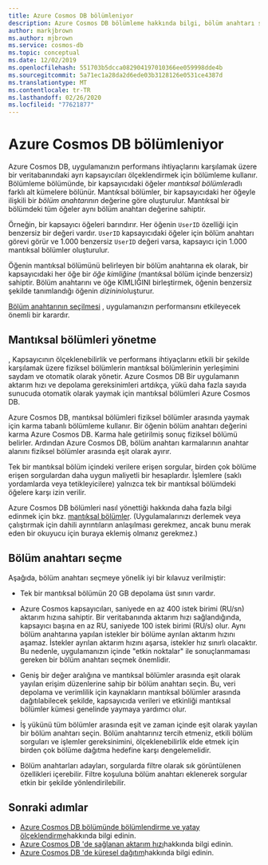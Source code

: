 ```yaml
---
title: Azure Cosmos DB bölümleniyor
description: Azure Cosmos DB bölümleme hakkında bilgi, bölüm anahtarı seçerken en iyi yöntemler ve mantıksal bölümlerin nasıl yönetileceği hakkında bilgi edinin
author: markjbrown
ms.author: mjbrown
ms.service: cosmos-db
ms.topic: conceptual
ms.date: 12/02/2019
ms.openlocfilehash: 551703b5dcca082904197010366ee059998dde4b
ms.sourcegitcommit: 5a71ec1a28da2d6ede03b3128126e0531ce4387d
ms.translationtype: MT
ms.contentlocale: tr-TR
ms.lasthandoff: 02/26/2020
ms.locfileid: "77621877"
---
```

# <a name="partitioning-in-azure-cosmos-db"></a>Azure Cosmos DB bölümleniyor

Azure Cosmos DB, uygulamanızın performans ihtiyaçlarını karşılamak üzere bir veritabanındaki ayrı kapsayıcıları ölçeklendirmek için bölümleme kullanır. Bölümleme bölümünde, bir kapsayıcıdaki öğeler *mantıksal bölümler*adlı farklı alt kümelere bölünür. Mantıksal bölümler, bir kapsayıcıdaki her öğeyle ilişkili bir *bölüm anahtarının* değerine göre oluşturulur. Mantıksal bir bölümdeki tüm öğeler aynı bölüm anahtarı değerine sahiptir.

Örneğin, bir kapsayıcı öğeleri barındırır. Her öğenin `UserID` özelliği için benzersiz bir değeri vardır. `UserID` kapsayıcıdaki öğeler için bölüm anahtarı görevi görür ve 1.000 benzersiz `UserID` değeri varsa, kapsayıcı için 1.000 mantıksal bölümler oluşturulur.

Öğenin mantıksal bölümünü belirleyen bir bölüm anahtarına ek olarak, bir kapsayıcıdaki her öğe bir *öğe kimliğine* (mantıksal bölüm içinde benzersiz) sahiptir. Bölüm anahtarını ve öğe KIMLIĞINI birleştirmek, öğenin benzersiz şekilde tanımlandığı öğenin *dizinini*oluşturur.

[Bölüm anahtarının seçilmesi](partitioning-overview.md#choose-partitionkey) , uygulamanızın performansını etkileyecek önemli bir karardır.

## <a name="managing-logical-partitions"></a>Mantıksal bölümleri yönetme

, Kapsayıcının ölçeklenebilirlik ve performans ihtiyaçlarını etkili bir şekilde karşılamak üzere fiziksel bölümlerin mantıksal bölümlerinin yerleşimini saydam ve otomatik olarak yönetir. Azure Cosmos DB Bir uygulamanın aktarım hızı ve depolama gereksinimleri artdıkça, yükü daha fazla sayıda sunucuda otomatik olarak yaymak için mantıksal bölümleri Azure Cosmos DB. 

Azure Cosmos DB, mantıksal bölümleri fiziksel bölümler arasında yaymak için karma tabanlı bölümleme kullanır. Bir öğenin bölüm anahtarı değerini karma Azure Cosmos DB. Karma hale getirilmiş sonuç fiziksel bölümü belirler. Ardından Azure Cosmos DB, bölüm anahtarı karmalarının anahtar alanını fiziksel bölümler arasında eşit olarak ayırır.

Tek bir mantıksal bölüm içindeki verilere erişen sorgular, birden çok bölüme erişen sorgulardan daha uygun maliyetli bir hesaplardır. İşlemlere (saklı yordamlarda veya tetikleyicilere) yalnızca tek bir mantıksal bölümdeki öğelere karşı izin verilir.

Azure Cosmos DB bölümleri nasıl yönettiği hakkında daha fazla bilgi edinmek için bkz. [mantıksal bölümler](partition-data.md). (Uygulamalarınızı derlemek veya çalıştırmak için dahili ayrıntıların anlaşılması gerekmez, ancak bunu merak eden bir okuyucu için buraya eklemiş olmanız gerekmez.)

## <a id="choose-partitionkey"></a>Bölüm anahtarı seçme

Aşağıda, bölüm anahtarı seçmeye yönelik iyi bir kılavuz verilmiştir:

* Tek bir mantıksal bölümün 20 GB depolama üst sınırı vardır.  

* Azure Cosmos kapsayıcıları, saniyede en az 400 istek birimi (RU/sn) aktarım hızına sahiptir. Bir veritabanında aktarım hızı sağlandığında, kapsayıcı başına en az RU, saniyede 100 istek birimi (RU/s) olur. Aynı bölüm anahtarına yapılan istekler bir bölüme ayrılan aktarım hızını aşamaz. İstekler ayrılan aktarım hızını aşarsa, istekler hız sınırlı olacaktır. Bu nedenle, uygulamanızın içinde "etkin noktalar" ile sonuçlanmaması gereken bir bölüm anahtarı seçmek önemlidir.

* Geniş bir değer aralığına ve mantıksal bölümler arasında eşit olarak yayılan erişim düzenlerine sahip bir bölüm anahtarı seçin. Bu, veri depolama ve verimlilik için kaynakların mantıksal bölümler arasında dağıtılabilecek şekilde, kapsayıcıda verileri ve etkinliği mantıksal bölümler kümesi genelinde yaymaya yardımcı olur.

* İş yükünü tüm bölümler arasında eşit ve zaman içinde eşit olarak yayılan bir bölüm anahtarı seçin. Bölüm anahtarınız tercih etmeniz, etkili bölüm sorguları ve işlemler gereksinimini, ölçeklenebilirlik elde etmek için birden çok bölüme dağıtma hedefine karşı dengelemelidir.

* Bölüm anahtarları adayları, sorgularda filtre olarak sık görüntülenen özellikleri içerebilir. Filtre koşuluna bölüm anahtarı eklenerek sorgular etkin bir şekilde yönlendirilebilir.

## <a name="next-steps"></a>Sonraki adımlar

* [Azure Cosmos DB bölümünde bölümlendirme ve yatay ölçeklendirme](partition-data.md)hakkında bilgi edinin.
* [Azure Cosmos DB 'de sağlanan aktarım hızı](request-units.md)hakkında bilgi edinin.
* [Azure Cosmos DB 'de küresel dağıtım](distribute-data-globally.md)hakkında bilgi edinin.
